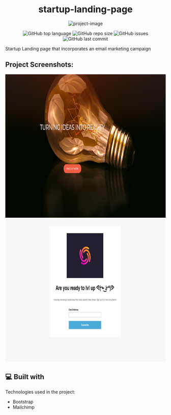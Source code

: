 <h1 align="center" id="title">startup-landing-page</h1>

<p align="center"><img src="https://socialify.git.ci/Spawn9986/startup-landing-page/image?language=1&amp;name=1&amp;owner=1&amp;theme=Auto" alt="project-image"></p>

<!-- font=Inter&amp;language=1&amp;name=1&amp;owner=1&amp;pattern=Plus&amp;theme=Light" alt="project-image"></p> -->

<p align="center">
<img alt="GitHub top language" src="https://img.shields.io/github/languages/top/Spawn9986/startup-landing-page?logo=GitHub&style=flat-square"> <img alt="GitHub repo size" src="https://img.shields.io/github/repo-size/Spawn9986/startup-landing-page?logo=Github&style=flat-square"> <img alt="GitHub issues" src="https://img.shields.io/github/issues/Spawn9986/startup-landing-page?logo=GitHub&style=flat-square"> <img alt="GitHub last commit" src="https://img.shields.io/github/last-commit/Spawn9986/startup-landing-page?logo=GitHub&style=flat-square">
</p>

<p id="description">Startup Landing page that incorporates an email marketing campaign</p>

<h2>Project Screenshots:</h2>

<img src="https://github.com/Spawn9986/startup-landing-page/blob/main/Project%20Screenshots/Screenshot%202023-04-20%20at%209.41.01%20PM.png" alt="project-screenshot" width="900" height="450/">

<img src="https://github.com/Spawn9986/startup-landing-page/blob/main/Project%20Screenshots/Screenshot%202023-04-20%20at%209.41.37%20PM.png" alt="project-screenshot" width="900" height="450/">

  
  
<h2>💻 Built with</h2>

Technologies used in the project:

*   Bootstrap
*   Mailchimp
